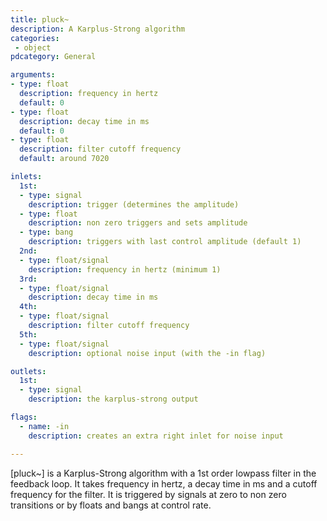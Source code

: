 ```yaml
---
title: pluck~
description: A Karplus-Strong algorithm
categories:
 - object
pdcategory: General

arguments:
- type: float
  description: frequency in hertz
  default: 0
- type: float
  description: decay time in ms
  default: 0
- type: float
  description: filter cutoff frequency
  default: around 7020

inlets:
  1st:
  - type: signal
    description: trigger (determines the amplitude)
  - type: float
    description: non zero triggers and sets amplitude
  - type: bang
    description: triggers with last control amplitude (default 1)
  2nd:
  - type: float/signal
    description: frequency in hertz (minimum 1)
  3rd:
  - type: float/signal
    description: decay time in ms
  4th:
  - type: float/signal
    description: filter cutoff frequency
  5th:
  - type: float/signal
    description: optional noise input (with the -in flag)

outlets:
  1st:
  - type: signal
    description: the karplus-strong output

flags:
  - name: -in
    description: creates an extra right inlet for noise input

---
```


[pluck~] is a Karplus-Strong algorithm with a 1st order lowpass filter in the feedback loop. It takes frequency in hertz, a decay time in ms and a cutoff frequency for the filter. It is triggered by signals at zero to non zero transitions or by floats and bangs at control rate.

